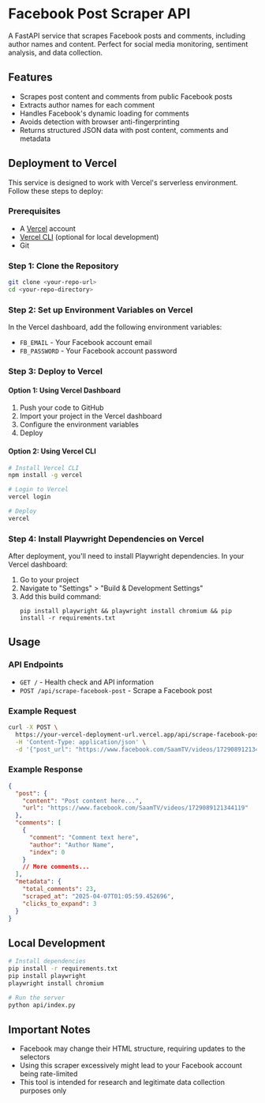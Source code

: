 # Facebook Post Scraper API

A FastAPI service that scrapes Facebook posts and comments, including author names and content. Perfect for social media monitoring, sentiment analysis, and data collection.

## Features

- Scrapes post content and comments from public Facebook posts
- Extracts author names for each comment
- Handles Facebook's dynamic loading for comments
- Avoids detection with browser anti-fingerprinting
- Returns structured JSON data with post content, comments and metadata

## Deployment to Vercel

This service is designed to work with Vercel's serverless environment. Follow these steps to deploy:

### Prerequisites

- A [Vercel](https://vercel.com/) account
- [Vercel CLI](https://vercel.com/docs/cli) (optional for local development)
- Git

### Step 1: Clone the Repository

```bash
git clone <your-repo-url>
cd <your-repo-directory>
```

### Step 2: Set up Environment Variables on Vercel

In the Vercel dashboard, add the following environment variables:

- `FB_EMAIL` - Your Facebook account email
- `FB_PASSWORD` - Your Facebook account password

### Step 3: Deploy to Vercel

#### Option 1: Using Vercel Dashboard

1. Push your code to GitHub
2. Import your project in the Vercel dashboard
3. Configure the environment variables
4. Deploy

#### Option 2: Using Vercel CLI

```bash
# Install Vercel CLI
npm install -g vercel

# Login to Vercel
vercel login

# Deploy
vercel
```

### Step 4: Install Playwright Dependencies on Vercel

After deployment, you'll need to install Playwright dependencies. In your Vercel dashboard:

1. Go to your project
2. Navigate to "Settings" > "Build & Development Settings"
3. Add this build command:
   ```
   pip install playwright && playwright install chromium && pip install -r requirements.txt
   ```

## Usage

### API Endpoints

- `GET /` - Health check and API information
- `POST /api/scrape-facebook-post` - Scrape a Facebook post

### Example Request

```bash
curl -X POST \
  https://your-vercel-deployment-url.vercel.app/api/scrape-facebook-post \
  -H 'Content-Type: application/json' \
  -d '{"post_url": "https://www.facebook.com/SaamTV/videos/1729089121344119"}'
```

### Example Response

```json
{
  "post": {
    "content": "Post content here...",
    "url": "https://www.facebook.com/SaamTV/videos/1729089121344119"
  },
  "comments": [
    {
      "comment": "Comment text here",
      "author": "Author Name",
      "index": 0
    }
    // More comments...
  ],
  "metadata": {
    "total_comments": 23,
    "scraped_at": "2025-04-07T01:05:59.452696",
    "clicks_to_expand": 3
  }
}
```

## Local Development

```bash
# Install dependencies
pip install -r requirements.txt
pip install playwright
playwright install chromium

# Run the server
python api/index.py
```

## Important Notes

- Facebook may change their HTML structure, requiring updates to the selectors
- Using this scraper excessively might lead to your Facebook account being rate-limited
- This tool is intended for research and legitimate data collection purposes only
